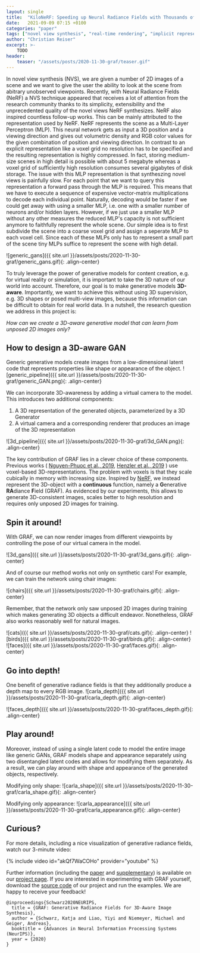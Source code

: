 ```yaml
---
layout: single
title:  "KiloNeRF: Speeding up Neural Radiance Fields with Thousands of Tiny MLPs"
date:   2021-09-09 07:15 +0100
categories: "paper"
tags: ["novel view synthesis", "real-time rendering", "implicit representations", "neural radiance fields"]
author: "Christian Reiser"
excerpt: >-
    TODO
header:
    teaser: "/assets/posts/2020-11-30-graf/teaser.gif"
---
```


In novel view synthesis (NVS), we are given a number of 2D images of a scene and we want to give the user the ability to look at the scene from abitrary unobserved viewpoints. Recently, with Neural Radiance Fields (NeRF) a NVS technique appeared that receives a lot of attention from the research community thanks to its simplicity, extensibility and the unprecedented quality of the novel views NeRF synthesizes. NeRF also inspired countless follow-up works. This can be mainly attributed to the representation used by NeRF. NeRF represents the scene as a Multi-Layer Perceptron (MLP). This neural network gets as input a 3D position and a viewing direction and gives out volumetric density and RGB color values for the given combination of position and viewing direction. In contrast to an explicit representation like a voxel grid no resolution has to be specified and the resulting representation is highly compressed. In fact, storing medium-size scenes in high detail is possible with about 5 megabyte whereas a voxel grid of sufficiently high resolution consumes several gigabytes of disk storage. The issue with this MLP representation is that syntheszing novel views is painfully slow. For each point that we want to query this representation a forward pass through the MLP is required. This means that we have to execute a sequence of expensive vector-matrix multiplications to decode each individual point. Naturally, decoding would be faster if we could get away with using a smaller MLP, i.e. one with a smaller number of neurons and/or hidden layers. However, if we just use a smaller MLP without any other measures the reduced MLP's capacity is not sufficient anymore to faithfully represent the whole scene. Our simple idea is to first subdivide the scene into a coarse voxel grid and assign a seperate MLP to each voxel cell. Since each of these MLPs only has to represent a small part of the scene tiny MLPs suffice to represent the scene with high detail.


![generic_gans]({{ site.url }}/assets/posts/2020-11-30-graf/generic_gans.gif){: .align-center}

To truly leverage the power of generative models for content creation, e.g. for virtual reality or simulation,
it is important to take the 3D nature of our world into account. 
Therefore, our goal is to make generative models **3D-aware**. 
Importantly, we want to achieve this without using 3D supervision, e.g. 3D shapes or posed multi-view images, 
because this information can be difficult to obtain for real world data.
In a nutshell, the research question we address in this project is: 

*How can we create a 3D-aware generative model that can learn from unposed 2D images only?*


## How to design a 3D-aware GAN

Generic generative models create images from a low-dimensional latent code that represents properties like shape or appearance of the object.
![generic_pipeline]({{ site.url }}/assets/posts/2020-11-30-graf/generic_GAN.png){: .align-center}

We can incorporate 3D-awareness by adding a virtual camera to the model. 
This introduces two additional components:
1. A 3D representation of the generated objects, parameterized by a 3D Generator 
2. A virtual camera and a corresponding renderer that produces an image of the 3D representation

![3d_pipeline]({{ site.url }}/assets/posts/2020-11-30-graf/3d_GAN.png){: .align-center}

The key contribution of GRAF lies in a clever choice of these components.
Previous works (
[Nguyen-Phuoc et al., 2019](https://openaccess.thecvf.com/content_ICCVW_2019/papers/NeurArch/Nguyen-Phuoc_HoloGAN_Unsupervised_Learning_of_3D_Representations_From_Natural_Images_ICCVW_2019_paper.pdf),
[Henzler et al., 2019](https://openaccess.thecvf.com/content_ICCV_2019/papers/Henzler_Escaping_Platos_Cave_3D_Shape_From_Adversarial_Rendering_ICCV_2019_paper.pdf)
) use voxel-based 3D-representations. The problem with voxels is that they scale cubically in memory with increasing size. 
Inspired by [NeRF](https://arxiv.org/pdf/2003.08934.pdf), we instead represent the 3D-object with a **continuous** function, namely a **G**enerative **RA**diance **F**ield (GRAF).
As evidenced by our experiments, this allows to generate 3D-consistent images, scales better to high resolution and requires only unposed 2D images for training.


## Spin it around!

With GRAF, we can now render images from different viewpoints by controlling the pose of our virtual camera in the model.

![3d_gans]({{ site.url }}/assets/posts/2020-11-30-graf/3d_gans.gif){: .align-center}

And of course our method works not only on synthetic cars! For example, we can train the network using chair images:

![chairs]({{ site.url }}/assets/posts/2020-11-30-graf/chairs.gif){: .align-center}

Remember, that the network only saw unposed 2D images during training which makes generating 3D objects a difficult endeavor.
Nonetheless, GRAF also works reasonably well for natural images. 

![cats]({{ site.url }}/assets/posts/2020-11-30-graf/cats.gif){: .align-center}
![birds]({{ site.url }}/assets/posts/2020-11-30-graf/birds.gif){: .align-center}
![faces]({{ site.url }}/assets/posts/2020-11-30-graf/faces.gif){: .align-center}


## Go into depth!

One benefit of generative radiance fields is that they additionally produce a depth map to every RGB image.
![carla_depth]({{ site.url }}/assets/posts/2020-11-30-graf/carla_depth.gif){: .align-center}

![faces_depth]({{ site.url }}/assets/posts/2020-11-30-graf/faces_depth.gif){: .align-center}

## Play around!

Moreover, instead of using a single latent code to model the entire image like generic GANs, 
GRAF models shape and appearance separately using two disentangled latent codes and allows for modifying them separately.
As a result, we can play around with shape and appearance of the generated objects, respectively.

Modifying only shape:
![carla_shape]({{ site.url }}/assets/posts/2020-11-30-graf/carla_shape.gif){: .align-center}

Modifying only appearance:
![carla_appearance]({{ site.url }}/assets/posts/2020-11-30-graf/carla_appearance.gif){: .align-center}


## Curious?

For more details, including a nice visualization of generative radiance fields, watch our 3-minute video:

{% include video id="akQf7WaCOHo" provider="youtube" %}

Further information (including the [paper](http://www.cvlibs.net/publications/Schwarz2020NEURIPS.pdf) and [supplementary](http://www.cvlibs.net/publications/Schwarz2020NEURIPS_supplementary.pdf)) is available on our [project page](https://avg.is.tuebingen.mpg.de/publications/schwarz2020neurips).
If you are interested in experimenting with GRAF yourself, download the [source code](https://github.com/autonomousvision/graf) of our project and run the examples. 
We are happy to receive your feedback!

    @inproceedings{Schwarz2020NEURIPS,
      title = {GRAF: Generative Radiance Fields for 3D-Aware Image Synthesis},
      author = {Schwarz, Katja and Liao, Yiyi and Niemeyer, Michael and Geiger, Andreas},
      booktitle = {Advances in Neural Information Processing Systems (NeurIPS)},
      year = {2020}
    }